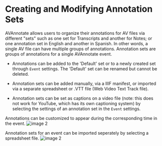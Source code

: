 # Creating and Modifying Annotation Sets
AVAnnotate allows users to organize their annotations for AV files via different "sets" such as one set for Transcripts and another for Notes; or one annotation set in English and another in Spanish. In other words, a single AV file can have multiple groups of annotations. Annotation sets are groups of annotations for a single AVAnnotate event. 

- Annotations can be added to the 'Default' set or to a newly created set through `Event` settings. The 'Default' set can be renamed but cannot be deleted.
  
- Annotation sets can be added manually, via a IIIF manifest, or imported via a separate spreadsheet or .VTT file (Web Video Text Track file).
  
- Annotation sets can be set as captions on a video file (note: this does not work for YouTube, which has its own captioning system) by selecting the settings of an annotation set in the `Event` settings. 

Annotations can be customized to appear during the corresponding time in the event.
![image 2](../../assets/annotationsimage3.png)

Annotation sets for an event can be imported seperately by selecting a spreadsheet file.
![image 2](../../assets/annotationsimage4.png)
